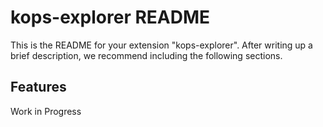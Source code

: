 # kops-explorer README

This is the README for your extension "kops-explorer". After writing up a brief description, we recommend including the following sections.

## Features

Work in Progress
